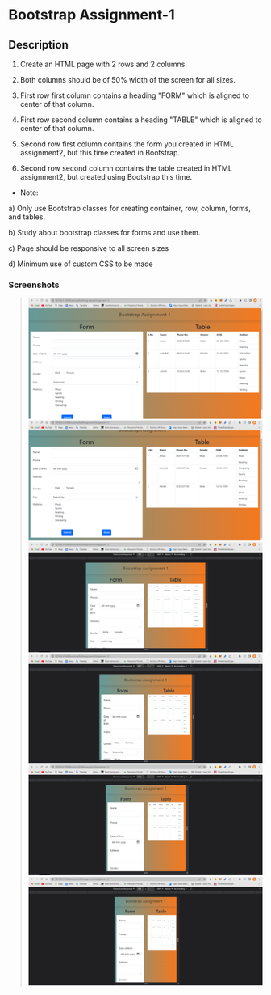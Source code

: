 # Bootstrap Assignment-1

## Description

1. Create an HTML page with 2 rows and 2 columns. 


2. Both columns should be of 50% width of the screen for all sizes. 


3. First row first column contains a heading "FORM" which is aligned to center of that column. 


4. First row second column contains a heading "TABLE" which is aligned to center of that column.  


5. Second row first column contains the form you created in HTML assignment2, but this time created in Bootstrap. 


6. Second row second column contains the table created in HTML assignment2,   but created using Bootstrap this time. 



* Note: 


a) Only use Bootstrap classes for creating container, row, column, forms, and tables.


b) Study about bootstrap classes for forms and use them.


c) Page should be responsive to all screen sizes


d) Minimum use of custom CSS to be made

### Screenshots

> ![image](output/im1.png)
> ![image](output/im2.png)
> ![image](output/im3.png)
> ![image](output/im4.png)
> ![image](output/im5.png)
> ![image](output/im6.png)